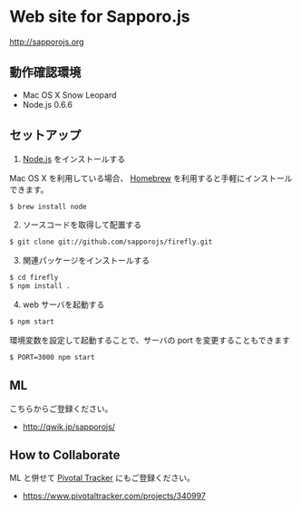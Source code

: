 # Web site for Sapporo.js

http://sapporojs.org

## 動作確認環境

* Mac OS X Snow Leopard
* Node.js 0.6.6

## セットアップ

1) [Node.js]( http://nodejs.org/ ) をインストールする

Mac OS X を利用している場合、 [Homebrew]( http://mxcl.github.com/homebrew/ ) を利用すると手軽にインストールできます。

```sh
$ brew install node
```

2) ソースコードを取得して配置する

```sh
$ git clone git://github.com/sapporojs/firefly.git
```

3) 関連パッケージをインストールする

```sh
$ cd firefly
$ npm install .
```

4) web サーバを起動する

```sh
$ npm start
```

環境変数を設定して起動することで、サーバの port を変更することもできます

```sh
$ PORT=3000 npm start
```

## ML

こちらからご登録ください。

* http://qwik.jp/sapporojs/

## How to Collaborate

ML と併せて [Pivotal Tracker]( https://www.pivotaltracker.com ) にもご登録ください。

* https://www.pivotaltracker.com/projects/340997
